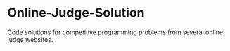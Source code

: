 # Online-Judge-Solution
Code solutions for competitive programming problems from several online judge websites.
